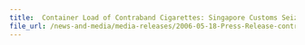 ```yaml
---
title: 	Container Load of Contraband Cigarettes: Singapore Customs Seized 14,000 Cartons of Contraband Cigarettes and Smashed a Smuggling Syndicate
file_url: /news-and-media/media-releases/2006-05-18-Press-Release-contrabandcigg.pdf
---
```

